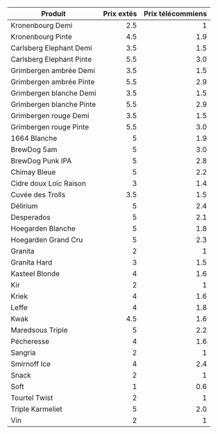 Produit | Prix extés | Prix télécommiens |
------- | ----------:| -----------------:|
Kronenbourg Demi | 2.5 | 1 |
Kronenbourg Pinte | 4.5 | 1.9 |
Carlsberg Elephant Demi | 3.5 | 1.5 |
Carlsberg Elephant Pinte | 5.5 | 3.0 |
Grimbergen ambrée Demi | 3.5 | 1.5 |
Grimbergen ambrée Pinte | 5.5 | 2.9 |
Grimbergen blanche Demi | 3.5 | 1.5 |
Grimbergen blanche Pinte | 5.5 | 2.9 |
Grimbergen rouge Demi | 3.5 | 1.5 |
Grimbergen rouge Pinte | 5.5 | 3.0 |
1664 Blanche | 5 | 1.9 |
BrewDog 5am | 5 | 3.0 |
BrewDog Punk IPA | 5 | 2.8 |
Chimay Bleue | 5 | 2.2 |
Cidre doux Loïc Raison | 3 | 1.4 |
Cuvée des Trolls | 3.5 | 1.5 |
Délirium | 5 | 2.4 |
Desperados | 5 | 2.1 |
Hoegarden Blanche | 5 | 1.8 |
Hoegarden Grand Cru | 5 | 2.3 |
Granita | 2 | 1 |
Granita Hard | 3 | 1.5 |
Kasteel Blonde | 4 | 1.6 |
Kir | 2 | 1 |
Kriek | 4 | 1.6 |
Leffe | 4 | 1.8 |
Kwak | 4.5 | 1.6 |
Maredsous Triple | 5 | 2.2 |
Pécheresse | 4 | 1.6 |
Sangria | 2 | 1 |
Smirnoff Ice | 4 | 2.4 |
Snack | 2 | 1 |
Soft | 1 | 0.6 |
Tourtel Twist | 2 | 1 |
Triple Karmeliet | 5 | 2.0 |
Vin | 2 | 1 |
